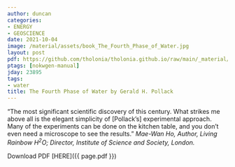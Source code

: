 ```yaml
---
author: duncan
categories:
- ENERGY
- GEOSCIENCE
date: 2021-10-04
image: /material/assets/book_The_Fourth_Phase_of_Water.jpg
layout: post
pdf: https://github.com/tholonia/tholonia.github.io/raw/main/_material/assets/book_The_Fourth_Phase_of_Water.zip
ptags: [nokwgen-manual]
jday: 23895
tags:
- water
title: The Fourth Phase of Water by Gerald H. Pollack
---
```


“The most significant scientific discovery of this century. What strikes me
above all is the elegant simplicity of [Pollack’s] experimental approach.
Many of the experiments can be done on the kitchen table, and you don’t
even need a microscope to see the results.” *Mae-Wan Ho, Author, Living
Rainbow H<sup>2</sup>O; Director, Institute of Science and Society, London.*

<!--more-->

Download PDF  [HERE]({{ page.pdf }})